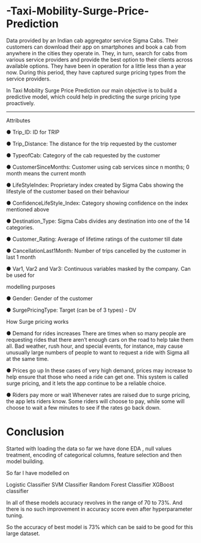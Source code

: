 # -Taxi-Mobility-Surge-Price-Prediction

Data provided by an Indian cab aggregator service Sigma Cabs. Their customers can download their app on smartphones and book a cab from anywhere in the cities they operate in. They, in turn, search for cabs from various service providers and provide the best option to their clients across available options. They have been in operation for a little less than a year now. During this period, they have captured surge pricing types from the service providers.

In Taxi Mobility Surge Price Prediction our main objective is to build a predictive model, which could help in predicting the surge pricing type proactively.

---
Attributes 

● Trip_ID: ID for TRIP

● Trip_Distance: The distance for the trip requested by the customer

● TypeofCab: Category of the cab requested by the customer

● CustomerSinceMonths: Customer using cab services since n months; 0 month means the current month

● LifeStyleIndex: Proprietary index created by Sigma Cabs showing the lifestyle of the customer based on their behaviour

● ConfidenceLifeStyle_Index: Category showing confidence on the index mentioned above

● Destination_Type: Sigma Cabs divides any destination into one of the 14 categories.

● Customer_Rating: Average of lifetime ratings of the customer till date

● CancellationLast1Month: Number of trips cancelled by the customer in last 1 month

● Var1, Var2 and Var3: Continuous variables masked by the company. Can be used for

modelling purposes

● Gender: Gender of the customer

● SurgePricingType: Target (can be of 3 types) - DV

How Surge pricing works

● Demand for rides increases There are times when so many people are requesting rides that there aren’t enough cars on the road to help take them all. Bad weather, rush hour, and special events, for instance, may cause unusually large numbers of people to want to request a ride with Sigma all at the same time.

● Prices go up In these cases of very high demand, prices may increase to help ensure that those who need a ride can get one. This system is called surge pricing, and it lets the app continue to be a reliable choice.

● Riders pay more or wait Whenever rates are raised due to surge pricing, the app lets riders know. Some riders will choose to pay, while some will choose to wait a few minutes to see if the rates go back down.

# Conclusion
Started with loading the data so far we have done EDA , null values treatment, encoding of categorical columns, feature selection and then model building.

So far I have modelled on

Logistic Classifier
SVM Classifier
Random Forest Classifier
XGBoost classifier

In all of these models accuracy revolves in the range of 70 to 73%.
And there is no such improvement in accuracy score even after hyperparameter tuning.

So the accuracy of best model is 73% which can be said to be good for this large dataset.

